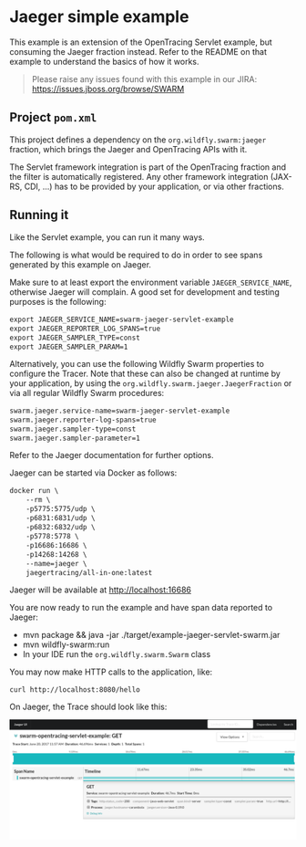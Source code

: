 # Jaeger simple example

This example is an extension of the OpenTracing Servlet example, but consuming
the Jaeger fraction instead. Refer to the README on that example to understand
the basics of how it works.

> Please raise any issues found with this example in our JIRA:
> https://issues.jboss.org/browse/SWARM

## Project `pom.xml`

This project defines a dependency on the `org.wildfly.swarm:jaeger`
fraction, which brings the Jaeger and OpenTracing APIs with it.

The Servlet framework integration is part of the OpenTracing fraction and 
the filter is automatically registered. Any other framework integration 
(JAX-RS, CDI, ...) has to be provided by your application, or via other fractions.

## Running it

Like the Servlet example, you can run it many ways.

The following is what would be required to do in order to see spans generated
by this example on Jaeger.

Make sure to at least export the environment variable `JAEGER_SERVICE_NAME`, 
otherwise Jaeger will complain. A good set for development and testing purposes
is the following:

```
export JAEGER_SERVICE_NAME=swarm-jaeger-servlet-example
export JAEGER_REPORTER_LOG_SPANS=true 
export JAEGER_SAMPLER_TYPE=const
export JAEGER_SAMPLER_PARAM=1 
```

Alternatively, you can use the following Wildfly Swarm properties to configure 
the Tracer. Note that these can also be changed at runtime by your application,
by using the `org.wildfly.swarm.jaeger.JaegerFraction` or via all regular Wildfly
Swarm procedures:

```
swarm.jaeger.service-name=swarm-jaeger-servlet-example
swarm.jaeger.reporter-log-spans=true
swarm.jaeger.sampler-type=const
swarm.jaeger.sampler-parameter=1
```

Refer to the Jaeger documentation for further options.

Jaeger can be started via Docker as follows:

```
docker run \
    --rm \
    -p5775:5775/udp \
    -p6831:6831/udp \
    -p6832:6832/udp \
    -p5778:5778 \
    -p16686:16686 \
    -p14268:14268 \
    --name=jaeger \
    jaegertracing/all-in-one:latest
```

Jaeger will be available at [http://localhost:16686](http://localhost:16686)

You are now ready to run the example and have span data reported to Jaeger:

* mvn package && java -jar ./target/example-jaeger-servlet-swarm.jar
* mvn wildfly-swarm:run
* In your IDE run the `org.wildfly.swarm.Swarm` class

You may now make HTTP calls to the application, like:

```
curl http://localhost:8080/hello
```

On Jaeger, the Trace should look like this:

![Trace example](example.png)
